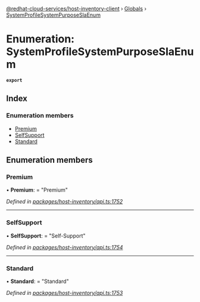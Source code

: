 [@redhat-cloud-services/host-inventory-client](../README.md) › [Globals](../globals.md) › [SystemProfileSystemPurposeSlaEnum](systemprofilesystempurposeslaenum.md)

# Enumeration: SystemProfileSystemPurposeSlaEnum

**`export`** 

## Index

### Enumeration members

* [Premium](systemprofilesystempurposeslaenum.md#premium)
* [SelfSupport](systemprofilesystempurposeslaenum.md#selfsupport)
* [Standard](systemprofilesystempurposeslaenum.md#standard)

## Enumeration members

###  Premium

• **Premium**: = "Premium"

*Defined in [packages/host-inventory/api.ts:1752](https://github.com/RedHatInsights/javascript-clients/blob/master/packages/host-inventory/api.ts#L1752)*

___

###  SelfSupport

• **SelfSupport**: = "Self-Support"

*Defined in [packages/host-inventory/api.ts:1754](https://github.com/RedHatInsights/javascript-clients/blob/master/packages/host-inventory/api.ts#L1754)*

___

###  Standard

• **Standard**: = "Standard"

*Defined in [packages/host-inventory/api.ts:1753](https://github.com/RedHatInsights/javascript-clients/blob/master/packages/host-inventory/api.ts#L1753)*
